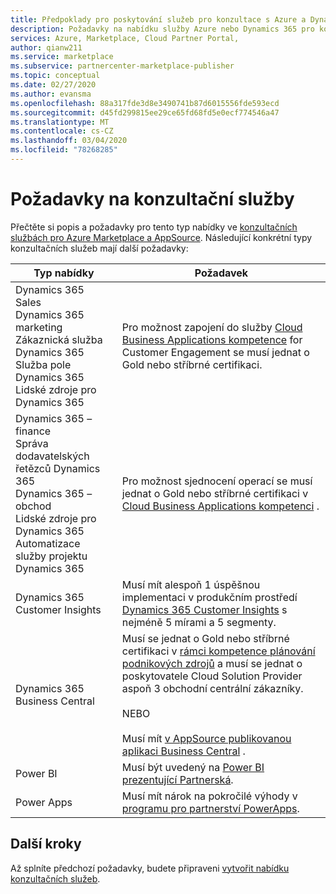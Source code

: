 ```yaml
---
title: Předpoklady pro poskytování služeb pro konzultace s Azure a Dynamics 365 | Azure Marketplace
description: Požadavky na nabídku služby Azure nebo Dynamics 365 pro konzultace v portál partnerů cloudu.
services: Azure, Marketplace, Cloud Partner Portal,
author: qianw211
ms.service: marketplace
ms.subservice: partnercenter-marketplace-publisher
ms.topic: conceptual
ms.date: 02/27/2020
ms.author: evansma
ms.openlocfilehash: 88a317fde3d8e3490741b87d6015556fde593ecd
ms.sourcegitcommit: d45fd299815ee29ce65fd68fd5e0ecf774546a47
ms.translationtype: MT
ms.contentlocale: cs-CZ
ms.lasthandoff: 03/04/2020
ms.locfileid: "78268285"
---
```

# <a name="consulting-service-prerequisites"></a>Požadavky na konzultační služby

Přečtěte si popis a požadavky pro tento typ nabídky ve [konzultačních službách pro Azure Marketplace a AppSource](../../consulting-services.md).  Následující konkrétní typy konzultačních služeb mají další požadavky:

| Typ nabídky | Požadavek |
|---------|---------|
| Dynamics 365 Sales <br> Dynamics 365 marketing <br> Zákaznická služba Dynamics 365 <br> Služba pole Dynamics 365 <br> Lidské zdroje pro Dynamics 365 |   Pro možnost zapojení do služby [Cloud Business Applications kompetence](https://partner.microsoft.com/membership/cloud-business-applications-competency) for Customer Engagement se musí jednat o Gold nebo stříbrné certifikaci.    | 
| Dynamics 365 – finance <br> Správa dodavatelských řetězců Dynamics 365 <br> Dynamics 365 – obchod <br> Lidské zdroje pro Dynamics 365 <br> Automatizace služby projektu Dynamics 365 |  Pro možnost sjednocení operací se musí jednat o Gold nebo stříbrné certifikaci v [Cloud Business Applications kompetenci](https://partner.microsoft.com/membership/cloud-business-applications-competency) .       |
| Dynamics 365 Customer Insights | Musí mít alespoň 1 úspěšnou implementaci v produkčním prostředí [Dynamics 365 Customer Insights](https://dynamics.microsoft.com/ai/customer-insights/) s nejméně 5 mírami a 5 segmenty. |
| Dynamics 365 Business Central | Musí se jednat o Gold nebo stříbrné certifikaci v [rámci kompetence plánování podnikových zdrojů](https://partner.microsoft.com/membership/enterprise-resource-planning-competency) a musí se jednat o poskytovatele Cloud Solution Provider aspoň 3 obchodní centrální zákazníky. <br> <br> NEBO <br> <br> Musí mít [v AppSource publikovanou aplikaci Business Central](https://appsource.microsoft.com/) . |
| Power BI | Musí být uvedený na [Power BI prezentující Partnerská](https://powerbi.microsoft.com/partner-showcase/?term=&country=&industry=&department=).|
|Power Apps | Musí mít nárok na pokročilé výhody v [programu pro partnerství PowerApps](https://aka.ms/PowerAppsPartner). |

## <a name="next-steps"></a>Další kroky

Až splníte předchozí požadavky, budete připraveni [vytvořit nabídku konzultačních služeb](./cpp-consulting-service-create-offer.md).
